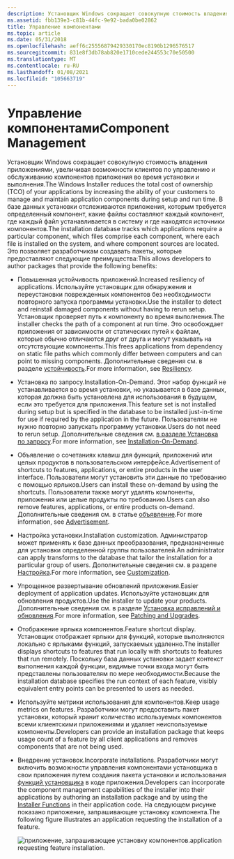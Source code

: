 ```yaml
---
description: Установщик Windows сокращает совокупную стоимость владения приложениями, увеличивая возможности клиентов по управлению и обслуживанию компонентов приложения во время установки и выполнения.
ms.assetid: fbb139e3-c81b-44fc-9e92-bada0be02862
title: Управление компонентами
ms.topic: article
ms.date: 05/31/2018
ms.openlocfilehash: aeff6c25556879429330170ec8190b1296576517
ms.sourcegitcommit: 831e8f3db78ab820e1710cede244553c70e50500
ms.translationtype: MT
ms.contentlocale: ru-RU
ms.lasthandoff: 01/08/2021
ms.locfileid: "105663719"
---
```

# <a name="component-management"></a><span data-ttu-id="eb777-103">Управление компонентами</span><span class="sxs-lookup"><span data-stu-id="eb777-103">Component Management</span></span>

<span data-ttu-id="eb777-104">Установщик Windows сокращает совокупную стоимость владения приложениями, увеличивая возможности клиентов по управлению и обслуживанию компонентов приложения во время установки и выполнения.</span><span class="sxs-lookup"><span data-stu-id="eb777-104">The Windows Installer reduces the total cost of ownership (TCO) of your applications by increasing the ability of your customers to manage and maintain application components during setup and run time.</span></span> <span data-ttu-id="eb777-105">В базе данных установки отслеживаются приложения, которым требуется определенный компонент, какие файлы составляют каждый компонент, где каждый файл устанавливается в систему и где находятся источники компонентов.</span><span class="sxs-lookup"><span data-stu-id="eb777-105">The installation database tracks which applications require a particular component, which files comprise each component, where each file is installed on the system, and where component sources are located.</span></span> <span data-ttu-id="eb777-106">Это позволяет разработчикам создавать пакеты, которые предоставляют следующие преимущества:</span><span class="sxs-lookup"><span data-stu-id="eb777-106">This allows developers to author packages that provide the following benefits:</span></span>

-   <span data-ttu-id="eb777-107">Повышенная устойчивость приложений.</span><span class="sxs-lookup"><span data-stu-id="eb777-107">Increased resiliency of applications.</span></span> <span data-ttu-id="eb777-108">Используйте установщик для обнаружения и переустановки поврежденных компонентов без необходимости повторного запуска программы установки.</span><span class="sxs-lookup"><span data-stu-id="eb777-108">Use the installer to detect and reinstall damaged components without having to rerun setup.</span></span> <span data-ttu-id="eb777-109">Установщик проверяет путь к компоненту во время выполнения.</span><span class="sxs-lookup"><span data-stu-id="eb777-109">The installer checks the path of a component at run time.</span></span> <span data-ttu-id="eb777-110">Это освобождает приложения от зависимости от статических путей к файлам, которые обычно отличаются друг от друга и могут указывать на отсутствующие компоненты.</span><span class="sxs-lookup"><span data-stu-id="eb777-110">This frees applications from dependency on static file paths which commonly differ between computers and can point to missing components.</span></span> <span data-ttu-id="eb777-111">Дополнительные сведения см. в разделе [устойчивость](resiliency.md).</span><span class="sxs-lookup"><span data-stu-id="eb777-111">For more information, see [Resiliency](resiliency.md).</span></span>
-   <span data-ttu-id="eb777-112">Установка по запросу.</span><span class="sxs-lookup"><span data-stu-id="eb777-112">Installation-On-Demand.</span></span> <span data-ttu-id="eb777-113">Этот набор функций не устанавливается во время установки, но указывается в базе данных, которая должна быть установлена для использования в будущем, если это требуется для приложения.</span><span class="sxs-lookup"><span data-stu-id="eb777-113">This feature set is not installed during setup but is specified in the database to be installed just-in-time for use if required by the application in the future.</span></span> <span data-ttu-id="eb777-114">Пользователям не нужно повторно запускать программу установки.</span><span class="sxs-lookup"><span data-stu-id="eb777-114">Users do not need to rerun setup.</span></span> <span data-ttu-id="eb777-115">Дополнительные сведения см. [в разделе Установка по запросу](installation-on-demand.md).</span><span class="sxs-lookup"><span data-stu-id="eb777-115">For more information, see [Installation-On-Demand](installation-on-demand.md).</span></span>
-   <span data-ttu-id="eb777-116">Объявление о сочетаниях клавиш для функций, приложений или целых продуктов в пользовательском интерфейсе.</span><span class="sxs-lookup"><span data-stu-id="eb777-116">Advertisement of shortcuts to features, applications, or entire products in the user interface.</span></span> <span data-ttu-id="eb777-117">Пользователи могут установить эти данные по требованию с помощью ярлыков.</span><span class="sxs-lookup"><span data-stu-id="eb777-117">Users can install these on-demand by using the shortcuts.</span></span> <span data-ttu-id="eb777-118">Пользователи также могут удалять компоненты, приложения или целые продукты по требованию.</span><span class="sxs-lookup"><span data-stu-id="eb777-118">Users can also remove features, applications, or entire products on-demand.</span></span> <span data-ttu-id="eb777-119">Дополнительные сведения см. в статье [объявление](advertisement.md).</span><span class="sxs-lookup"><span data-stu-id="eb777-119">For more information, see [Advertisement](advertisement.md).</span></span>
-   <span data-ttu-id="eb777-120">Настройка установки.</span><span class="sxs-lookup"><span data-stu-id="eb777-120">Installation customization.</span></span> <span data-ttu-id="eb777-121">Администратор может применять к базе данных преобразования, предназначенные для установки определенной группы пользователей.</span><span class="sxs-lookup"><span data-stu-id="eb777-121">An administrator can apply transforms to the database that tailor the installation for a particular group of users.</span></span> <span data-ttu-id="eb777-122">Дополнительные сведения см. в разделе [Настройка](customization.md).</span><span class="sxs-lookup"><span data-stu-id="eb777-122">For more information, see [Customization](customization.md).</span></span>
-   <span data-ttu-id="eb777-123">Упрощенное развертывание обновлений приложения.</span><span class="sxs-lookup"><span data-stu-id="eb777-123">Easier deployment of application updates.</span></span> <span data-ttu-id="eb777-124">Используйте установщик для обновления продуктов.</span><span class="sxs-lookup"><span data-stu-id="eb777-124">Use the installer to update your products.</span></span> <span data-ttu-id="eb777-125">Дополнительные сведения см. в разделе [Установка исправлений и обновления](patching-and-upgrades.md).</span><span class="sxs-lookup"><span data-stu-id="eb777-125">For more information, see [Patching and Upgrades](patching-and-upgrades.md).</span></span>
-   <span data-ttu-id="eb777-126">Отображение ярлыка компонентов.</span><span class="sxs-lookup"><span data-stu-id="eb777-126">Feature shortcut display.</span></span> <span data-ttu-id="eb777-127">Установщик отображает ярлыки для функций, которые выполняются локально с ярлыками функций, запускаемых удаленно.</span><span class="sxs-lookup"><span data-stu-id="eb777-127">The installer displays shortcuts to features that run locally with shortcuts to features that run remotely.</span></span> <span data-ttu-id="eb777-128">Поскольку база данных установки задает контекст выполнения каждой функции, видимые точки входа могут быть представлены пользователям по мере необходимости.</span><span class="sxs-lookup"><span data-stu-id="eb777-128">Because the installation database specifies the run context of each feature, visibly equivalent entry points can be presented to users as needed.</span></span>
-   <span data-ttu-id="eb777-129">Используйте метрики использования для компонентов.</span><span class="sxs-lookup"><span data-stu-id="eb777-129">Keep usage metrics on features.</span></span> <span data-ttu-id="eb777-130">Разработчики могут предоставить пакет установки, который хранит количество используемых компонентов всеми клиентскими приложениями и удаляет неиспользуемые компоненты.</span><span class="sxs-lookup"><span data-stu-id="eb777-130">Developers can provide an installation package that keeps usage count of a feature by all client applications and removes components that are not being used.</span></span>
-   <span data-ttu-id="eb777-131">Внедрение установок.</span><span class="sxs-lookup"><span data-stu-id="eb777-131">Incorporate installations.</span></span> <span data-ttu-id="eb777-132">Разработчики могут включить возможности управления компонентами установщика в свои приложения путем создания пакета установки и использования [функций установщика](installer-functions.md) в коде приложения.</span><span class="sxs-lookup"><span data-stu-id="eb777-132">Developers can incorporate the component management capabilities of the installer into their applications by authoring an installation package and by using the [Installer Functions](installer-functions.md) in their application code.</span></span> <span data-ttu-id="eb777-133">На следующем рисунке показано приложение, запрашивающее установку компонента.</span><span class="sxs-lookup"><span data-stu-id="eb777-133">The following figure illustrates an application requesting the installation of a feature.</span></span>

    ![<span data-ttu-id="eb777-134">приложение, запрашивающее установку компонентов.</span><span class="sxs-lookup"><span data-stu-id="eb777-134">application requesting feature installation.</span></span> ](images/over1.png)

 

 



